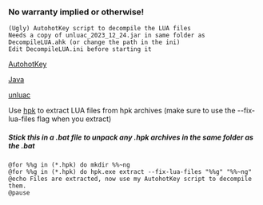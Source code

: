 ### No warranty implied or otherwise!
```
(Ugly) AutohotKey script to decompile the LUA files
Needs a copy of unluac_2023_12_24.jar in same folder as DecompileLUA.ahk (or change the path in the ini)
Edit DecompileLUA.ini before starting it
```

[AutohotKey](https://autohotkey.com/download/)

[Java](https://java.com/download)

[unluac](https://sourceforge.net/projects/unluac/files/Unstable/)

Use [hpk](https://github.com/nickelc/hpk/releases) to extract LUA files from hpk archives (make sure to use the --fix-lua-files flag when you extract)

##### Stick this in a .bat file to unpack any .hpk archives in the same folder as the .bat
```
@for %%g in (*.hpk) do mkdir %%~ng
@for %%g in (*.hpk) do hpk.exe extract --fix-lua-files "%%g" "%%~ng"
@echo Files are extracted, now use my AutohotKey script to decompile them.
@pause
```
